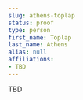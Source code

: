 ```yaml
---
slug: athens-toplap
status: proof
type: person
first_name: Toplap
last_name: Athens
alias: null
affiliations:
- TBD
---
```


TBD


